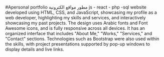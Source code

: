 #Apersonal portfolio
مطور مواقع الكترونية js - react - php -sql
 website developed using HTML, CSS, and JavaScript, showcasing my profile as a web developer, highlighting my skills and services, and interactively showcasing my past projects. The design uses Arabic fonts and Font Awesome icons, and is fully responsive across all devices. It has an organized interface that includes "About Me," "Works," "Services," and "Contact" sections. Technologies such as Bootstrap were also used within the skills, with project presentations supported by pop-up windows to display details and live links.
